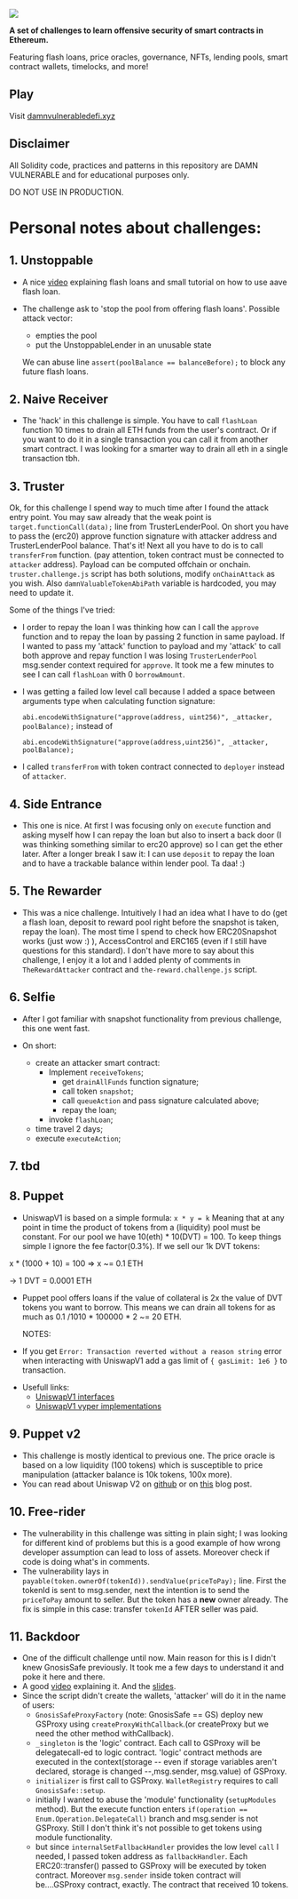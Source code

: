 ![](cover.png)

**A set of challenges to learn offensive security of smart contracts in Ethereum.**

Featuring flash loans, price oracles, governance, NFTs, lending pools, smart contract wallets, timelocks, and more!

## Play

Visit [damnvulnerabledefi.xyz](https://damnvulnerabledefi.xyz)

## Disclaimer

All Solidity code, practices and patterns in this repository are DAMN VULNERABLE and for educational purposes only.

DO NOT USE IN PRODUCTION.

#

# Personal notes about challenges:

## 1. Unstoppable

-   A nice [video](https://www.youtube.com/watch?v=Aw7yvGFtOvI) explaining flash loans and small tutorial on how to use aave flash loan.

*   The challenge ask to 'stop the pool from offering flash loans'.
    Possible attack vector:

    -   empties the pool
    -   put the UnstoppableLender in an unusable state

    We can abuse line `assert(poolBalance == balanceBefore);` to block any future flash loans.

## 2. Naive Receiver

-   The 'hack' in this challenge is simple. You have to call `flashLoan` function 10 times to drain all ETH funds from the user's contract. Or if you want to do it in a single transaction you can call it from another smart contract. I was looking for a smarter way to drain all eth in a single transaction tbh.

## 3. Truster

Ok, for this challenge I spend way to much time after I found the attack entry point. You may saw already that the weak point is `target.functionCall(data);` line from TrusterLenderPool. On short you have to pass the (erc20) approve function signature with attacker address and TrusterLenderPool balance. That's it! Next all you have to do is to call `transferFrom` function. (pay attention, token contract must be connected to `attacker` address).
Payload can be computed offchain or onchain. `truster.challenge.js` script has both solutions, modify `onChainAttack` as you wish. Also `damnValuableTokenAbiPath` variable is hardcoded, you may need to update it.

Some of the things I've tried:

-   I order to repay the loan I was thinking how can I call the `approve` function and to repay the loan by passing 2 function in same payload. If I wanted to pass my 'attack' function to payload and my 'attack' to call both approve and repay function I was losing `TrusterLenderPool` msg.sender context required for `approve`. It took me a few minutes to see I can call `flashLoan` with 0 `borrowAmount`.
-   I was getting a failed low level call because I added a space between arguments type when calculating function signature:

    `abi.encodeWithSignature("approve(address, uint256)", _attacker, poolBalance);` instead of

    `abi.encodeWithSignature("approve(address,uint256)", _attacker, poolBalance);`

-   I called `transferFrom` with token contract connected to `deployer` instead of `attacker`.

## 4. Side Entrance

-   This one is nice. At first I was focusing only on `execute` function and asking myself how I can repay the loan but also to insert a back door (I was thinking something similar to erc20 approve) so I can get the ether later. After a longer break I saw it: I can use `deposit` to repay the loan and to have a trackable balance within lender pool. Ta daa! :)

## 5. The Rewarder

-   This was a nice challenge. Intuitively I had an idea what I have to do (get a flash loan, deposit to reward pool right before the snapshot is taken, repay the loan). The most time I spend to check how ERC20Snapshot works (just wow :) ), AccessControl and ERC165 (even if I still have questions for this standard). I don't have more to say about this challenge, I enjoy it a lot and I added plenty of comments in `TheRewardAttacker` contract and `the-reward.challenge.js` script.

## 6. Selfie

-   After I got familiar with snapshot functionality from previous challenge, this one went fast.
-   On short:

    -   create an attacker smart contract:
        -   Implement `receiveTokens`;
            -   get `drainAllFunds` function signature;
            -   call token `snapshot`;
            -   call `queueAction` and pass signature calculated above;
            -   repay the loan;
        -   invoke `flashLoan`;

    *   time travel 2 days;
    *   execute `executeAction`;

## 7. tbd

## 8. Puppet

-   UniswapV1 is based on a simple formula:
    `x * y = k`
    Meaning that at any point in time the product of tokens from a (liquidity) pool must be constant.
    For our pool we have 10(eth) \* 10(DVT) = 100.
    To keep things simple I ignore the fee factor(0.3%).
    If we sell our 1k DVT tokens:

x \* (1000 + 10) = 100 => x ~= 0.1 ETH

-> 1 DVT = 0.0001 ETH

-   Puppet pool offers loans if the value of collateral is 2x the value of DVT tokens you want to borrow. This means we can drain all tokens for as much as 0.1 /1010 \* 100000 \* 2 ~= 20 ETH.

    NOTES:

-   If you get `Error: Transaction reverted without a reason string` error when interacting with UniswapV1 add a gas limit of `{ gasLimit: 1e6 }` to transaction.

*   Usefull links:
    -   [UniswapV1 interfaces](https://docs.uniswap.org/contracts/v1/reference/interfaces#solidity-1)
    -   [UniswapV1 vyper implementations](https://github.com/Uniswap/v1-contracts/blob/master/contracts/uniswap_exchange.vy)

## 9. Puppet v2

-   This challenge is mostly identical to previous one. The price oracle is based on a low liquidity (100 tokens) which is susceptible to price manipulation (attacker balance is 10k tokens, 100x more).
-   You can read about Uniswap V2 on [github](https://github.com/Uniswap/v2-core) or on [this](https://jeiwan.net/posts/programming-defi-uniswapv2-1/) blog post.

## 10. Free-rider

-   The vulnerability in this challenge was sitting in plain sight; I was looking for different kind of problems but this is a good example of how wrong developer assumption can lead to loss of assets. Moreover check if code is doing what's in comments.
-   The vulnerability lays in `payable(token.ownerOf(tokenId)).sendValue(priceToPay);` line. First the tokenId is sent to msg.sender, next the intention is to send the `priceToPay` amount to seller. But the token has a **new** owner already. The fix is simple in this case: transfer `tokenId` AFTER seller was paid.

## 11. Backdoor

-   One of the difficult challenge until now. Main reason for this is I didn't knew GnosisSafe previously. It took me a few days to understand it and poke it here and there.
-   A good [video](https://www.youtube.com/watch?v=_2ZJ5HBEfUk) explaining it. And the [slides](https://hackmd.io/@kyzooghost/HJMi2Nllq#/36).
-   Since the script didn't create the wallets, 'attacker' will do it in the name of users:
    -   `GnosisSafeProxyFactory` (note: GnosisSafe == GS) deploy new GSProxy using `createProxyWithCallback`.(or createProxy but we need the other method withCallback).
    -   `_singleton` is the 'logic' contract. Each call to GSProxy will be delegatecall-ed to logic contract. 'logic' contract methods are executed in the context(storage -- even if storage variables aren't declared, storage is changed --,msg.sender, msg.value) of GSProxy.
    -   `initializer` is first call to GSProxy. `WalletRegistry` requires to call `GnosisSafe::setup`.
    -   initially I wanted to abuse the 'module' functionality (`setupModules` method). But the execute function enters `if(operation == Enum.Operation.DelegateCall)` branch and msg.sender is not GSProxy. Still I don't think it's not possible to get tokens using module functionality.
    -   but since `internalSetFallbackHandler` provides the low level `call` I needed, I passed token address as `fallbackHandler`. Each ERC20::transfer() passed to GSProxy will be executed by token contract. Moreover `msg.sender` inside token contract will be....GSProxy contract, exactly. The contract that received 10 tokens.
